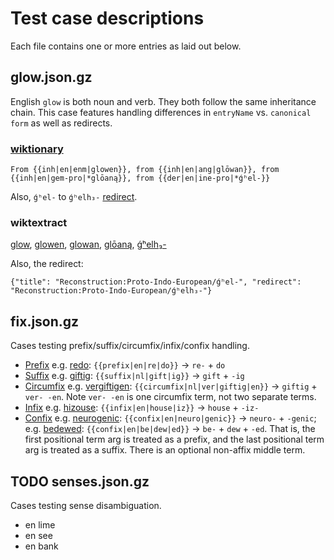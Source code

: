 # Test case descriptions
Each file contains one or more entries as laid out below.

## glow.json.gz
English `glow` is both noun and verb. They both follow the same inheritance chain. This case features handling differences in `entryName` vs. `canonical form` as well as redirects.
### [wiktionary](https://en.wiktionary.org/wiki/glow)

```From {{inh|en|enm|glowen}}, from {{inh|en|ang|glōwan}}, from {{inh|en|gem-pro|*glōaną}}, from {{der|en|ine-pro|*ǵʰel-}}```

Also, `ǵʰel-` to `ǵʰelh₃-` [redirect](https://en.wiktionary.org/w/index.php?title=Reconstruction:Proto-Indo-European/%C7%B5%CA%B0el-&redirect=no).

### wiktextract

[glow](https://kaikki.org/dictionary/English/meaning/g/gl/glow.html), [glowen](https://kaikki.org/dictionary/All%20languages%20combined/meaning/g/gl/glowen.html), [glowan](https://kaikki.org/dictionary/All%20languages%20combined/meaning/g/gl/glowan.html), [glōaną](https://kaikki.org/dictionary/All%20languages%20combined/meaning/g/gl/gl%C5%8Dan%C4%85.html), [ǵʰelh₃-](https://kaikki.org/dictionary/All%20languages%20combined/meaning/%C7%B5/%C7%B5%CA%B0/%C7%B5%CA%B0elh%E2%82%83-.html)

Also, the redirect:

```
{"title": "Reconstruction:Proto-Indo-European/ǵʰel-", "redirect": "Reconstruction:Proto-Indo-European/ǵʰelh₃-"}
```

## fix.json.gz 
Cases testing prefix/suffix/circumfix/infix/confix handling. 
* [Prefix](https://en.wiktionary.org/wiki/Template:prefix) e.g. [redo](https://en.wiktionary.org/wiki/redo): `{{prefix|en|re|do}}` -> `re-` + `do`
* [Suffix](https://en.wiktionary.org/wiki/Template:suffix) e.g. [giftig](https://en.wiktionary.org/wiki/giftig#Dutch): `{{suffix|nl|gift|ig}}` -> `gift` + `-ig`
* [Circumfix](https://en.wiktionary.org/wiki/Template:circumfix) e.g. [vergiftigen](https://en.wiktionary.org/wiki/vergiftigen): `{{circumfix|nl|ver|giftig|en}}` -> `giftig` + `ver- -en`. Note `ver- -en` is one circumfix term, not two separate terms.
* [Infix](https://en.wiktionary.org/wiki/Template:infix) e.g. [hizouse](https://en.wiktionary.org/wiki/hizouse): `{{infix|en|house|iz}}` -> `house` + `-iz-`
* [Confix](https://en.wiktionary.org/wiki/Template:confix) e.g. [neurogenic](https://en.wiktionary.org/wiki/neurogenic): `{{confix|en|neuro|genic}}` -> `neuro-` + `-genic`; e.g. [bedewed](https://en.wiktionary.org/wiki/bedewed): `{{confix|en|be|dew|ed}}` -> `be-` + `dew` + `-ed`. That is, the first positional term arg is treated as a prefix, and the last positional term arg is treated as a suffix. There is an optional non-affix middle term.

## TODO senses.json.gz
Cases testing sense disambiguation. 
* en lime
* en see
* en bank